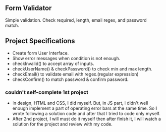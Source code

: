 ## Form Validator 
Simple validation. Check required, length, email regex, and password match.

## Project Specifications

- Create form User Interface.
- Show error messages when condition is not enough.
- checkInvalid() to accept array of inputs.
- checkUserName() & checkPassword() to check min and max length.
- checkEmail() to validate email with regex.(regular expression)
- checkConfirm() to match password & confirm password.

### couldn't self-complete 1st project
- In design, HTML and CSS, I did myself. But, in JS part, I didn't well enough implement a part of operating error bars 
at the same time. So I wrote following a solution code and after that I tried to code only myself.
- After 2nd project, I will must do it myself then after finish it, I will watch a solution for the project and review with my code.
